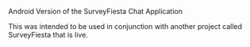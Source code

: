 Android Version of the SurveyFiesta Chat Application

This was intended to be used in conjunction with another project called SurveyFiesta that is live.

